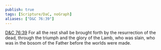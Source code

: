 ```yaml
---
publish: true
tags: [Scripture/DaC, noGraph]
aliases: ["D&C 76:39"]
---
```

[D&C 76:39](https://churchofjesuschrist.org/study/scriptures/dc-testament/dc/76?lang=eng&id=p39#p39) For all the rest shall be brought forth by the resurrection of the dead, through the triumph and the glory of the Lamb, who was slain, who was in the bosom of the Father before the worlds were made.
